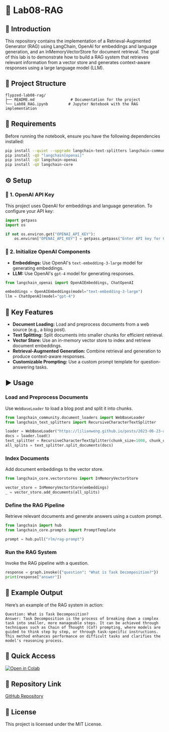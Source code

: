# 🚀 Lab08-RAG

## 📌 Introduction
This repository contains the implementation of a Retrieval-Augmented Generator (RAG) using LangChain, OpenAI for embeddings and language generation, and an InMemoryVectorStore for document retrieval. The goal of this lab is to demonstrate how to build a RAG system that retrieves relevant information from a vector store and generates context-aware responses using a large language model (LLM).

## 📂 Project Structure
```
flypzed-lab08-rag/
├── README.md                # Documentation for the project
└── Lab08_RAG.ipynb         # Jupyter Notebook with the RAG implementation
```

## 🔧 Requirements
Before running the notebook, ensure you have the following dependencies installed:
```bash
pip install --quiet --upgrade langchain-text-splitters langchain-community langgraph
pip install -qU "langchain[openai]"
pip install -qU langchain-openai
pip install -qU langchain-core
```

## ⚙️ Setup
### 🔑 1. OpenAI API Key
This project uses OpenAI for embeddings and language generation. To configure your API key:
```python
import getpass
import os

if not os.environ.get("OPENAI_API_KEY"):
    os.environ["OPENAI_API_KEY"] = getpass.getpass("Enter API key for OpenAI: ")
```

### 🔑 2. Initialize OpenAI Components
- **Embeddings:** Use OpenAI's `text-embedding-3-large` model for generating embeddings.
- **LLM:** Use OpenAI's `gpt-4` model for generating responses.

```python
from langchain_openai import OpenAIEmbeddings, ChatOpenAI

embeddings = OpenAIEmbeddings(model="text-embedding-3-large")
llm = ChatOpenAI(model="gpt-4")
```

## 🌟 Key Features
- **Document Loading:** Load and preprocess documents from a web source (e.g., a blog post).
- **Text Splitting:** Split documents into smaller chunks for efficient retrieval.
- **Vector Store:** Use an in-memory vector store to index and retrieve document embeddings.
- **Retrieval-Augmented Generation:** Combine retrieval and generation to produce context-aware responses.
- **Customizable Prompting:** Use a custom prompt template for question-answering tasks.

## ▶️ Usage
### Load and Preprocess Documents
Use `WebBaseLoader` to load a blog post and split it into chunks.
```python
from langchain_community.document_loaders import WebBaseLoader
from langchain_text_splitters import RecursiveCharacterTextSplitter

loader = WebBaseLoader("https://lilianweng.github.io/posts/2023-06-23-agent/")
docs = loader.load()
text_splitter = RecursiveCharacterTextSplitter(chunk_size=1000, chunk_overlap=200)
all_splits = text_splitter.split_documents(docs)
```

### Index Documents
Add document embeddings to the vector store.
```python
from langchain_core.vectorstores import InMemoryVectorStore

vector_store = InMemoryVectorStore(embeddings)
_ = vector_store.add_documents(all_splits)
```

### Define the RAG Pipeline
Retrieve relevant documents and generate answers using a custom prompt.
```python
from langchain import hub
from langchain_core.prompts import PromptTemplate

prompt = hub.pull("rlm/rag-prompt")
```

### Run the RAG System
Invoke the RAG pipeline with a question.
```python
response = graph.invoke({"question": "What is Task Decomposition?"})
print(response["answer"])
```

## 📌 Example Output
Here’s an example of the RAG system in action:
```
Question: What is Task Decomposition?
Answer: Task Decomposition is the process of breaking down a complex task into smaller, more manageable steps. It can be achieved through techniques such as Chain of Thought (CoT) prompting, where models are guided to think step by step, or through task-specific instructions. This method enhances performance on difficult tasks and clarifies the model's reasoning process.
```

## 🔗 Quick Access
[![Open in Colab](https://colab.research.google.com/assets/colab-badge.svg)](https://colab.research.google.com/github/FlypZed/Lab08-RAG/blob/main/Lab08_RAG.ipynb)

## 📌 Repository Link
[GitHub Repository](https://github.com/FlypZed/Lab08-RAG)

## 📜 License
This project is licensed under the MIT License.
